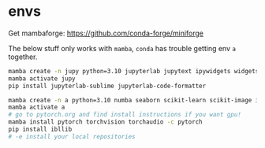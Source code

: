 # envs

Get mambaforge: https://github.com/conda-forge/miniforge

The below stuff only works with `mamba`, `conda` has trouble getting env `a` together.

```bash
mamba create -n jupy python=3.10 jupyterlab jupytext ipywidgets widgetsnbextension nodejs nb_conda_kernels python-lsp-server black pyright jupyterlab-lsp
mamba activate jupy
pip install jupyterlab-sublime jupyterlab-code-formatter
```

```bash
mamba create -n a python=3.10 numba seaborn scikit-learn scikit-image ipywidgets h5py colorcet tqdm joblib hdbscan cython matplotlib-venn
mamba activate a
# go to pytorch.org and find install instructions if you want gpu!
mamba install pytorch torchvision torchaudio -c pytorch
pip install ibllib
# -e install your local repositories
```
